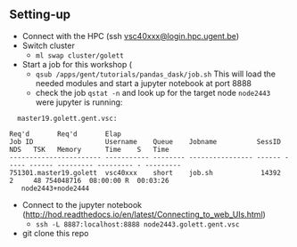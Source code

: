 ## Setting-up

- Connect with the HPC (ssh vsc40xxx@login.hpc.ugent.be)
- Switch cluster 
  + `ml swap cluster/golett`
- Start a job for this workshop (
  + `qsub /apps/gent/tutorials/pandas_dask/job.sh` This will load the needed modules and start a jupyter notebook at port 8888
  + check the job `qstat -n` and look up for the target node `node2443` were jupyter is running:

```
  master19.golett.gent.vsc: 
                                                                                  Req'd       Req'd       Elap
Job ID                  Username    Queue    Jobname          SessID  NDS   TSK   Memory      Time    S   Time
----------------------- ----------- -------- ---------------- ------ ----- ------ --------- --------- - ---------
751301.master19.golett  vsc40xxx    short    job.sh            14392     2     48 754048716  08:00:00 R  00:03:26
   node2443+node2444
  ```

- Connect to the jupyter notebook (http://hod.readthedocs.io/en/latest/Connecting_to_web_UIs.html)
  +  `ssh -L 8887:localhost:8888 node2443.golett.gent.vsc`
- git clone this repo
